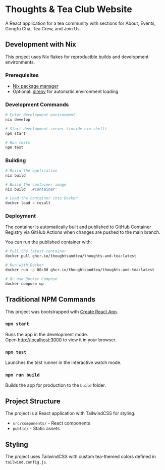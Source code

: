 # Thoughts & Tea Club Website

A React application for a tea community with sections for About, Events, Gōngfū Chá, Tea Crew, and Join Us.

## Development with Nix

This project uses Nix flakes for reproducible builds and development environments.

### Prerequisites

- [Nix package manager](https://nixos.org/download.html)
- Optional: [direnv](https://direnv.net/) for automatic environment loading

### Development Commands

```bash
# Enter development environment
nix develop

# Start development server (inside nix shell)
npm start

# Run tests
npm test
```

### Building

```bash
# Build the application
nix build

# Build the container image
nix build '.#container'

# Load the container into Docker
docker load < result
```

### Deployment

The container is automatically built and published to GitHub Container Registry via GitHub Actions when changes are pushed to the main branch.

You can run the published container with:

```bash
# Pull the latest container
docker pull ghcr.io/thoughtsandtea/thoughts-and-tea:latest

# Run with Docker
docker run -p 80:80 ghcr.io/thoughtsandtea/thoughts-and-tea:latest

# Or use Docker Compose
docker-compose up
```

## Traditional NPM Commands

This project was bootstrapped with [Create React App](https://github.com/facebook/create-react-app).

### `npm start`

Runs the app in the development mode.\
Open [http://localhost:3000](http://localhost:3000) to view it in your browser.

### `npm test`

Launches the test runner in the interactive watch mode.

### `npm run build`

Builds the app for production to the `build` folder.

## Project Structure

The project is a React application with TailwindCSS for styling.

- `src/components/` - React components
- `public/` - Static assets

## Styling

The project uses TailwindCSS with custom tea-themed colors defined in `tailwind.config.js`.

